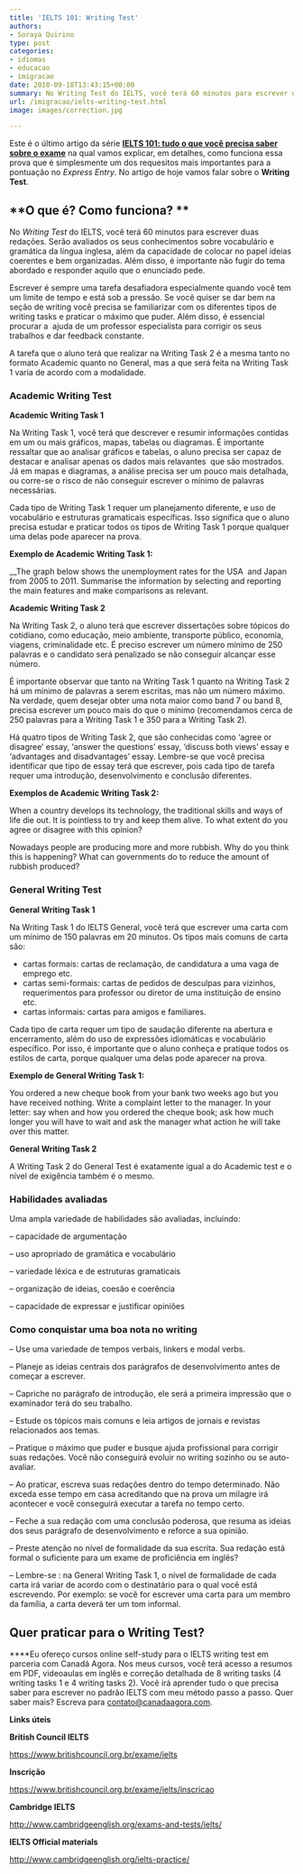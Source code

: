 ```yaml
---
title: 'IELTS 101: Writing Test'
authors:
- Soraya Quirino
type: post
categories:
- idiomas
- educacao
- imigracao
date: 2018-09-18T13:43:15+00:00
summary: No Writing Test do IELTS, você terá 60 minutos para escrever duas redações. Serão avaliados os seus conhecimentos sobre vocabulário e gramática da língua inglesa, além da capacidade de colocar no papel ideias coerentes e bem organizadas. Além disso, é importante não fugir do tema abordado e responder aquilo que o enunciado pede. 
url: /imigracao/ielts-writing-test.html
image: images/correction.jpg

---
```

Este é o último artigo da série [**IELTS 101: tudo o que você precisa saber sobre o exame**][1] na qual vamos explicar, em detalhes, como funciona essa prova que é simplesmente um dos requesitos mais importantes para a pontuação no _Express_ _Entry_. No artigo de hoje vamos falar sobre o **Writing Test**.

## **O que é? Como funciona? **

No _Writing Test_ do IELTS, você terá 60 minutos para escrever duas redações. Serão avaliados os seus conhecimentos sobre vocabulário e gramática da língua inglesa, além da capacidade de colocar no papel ideias coerentes e bem organizadas. Além disso, é importante não fugir do tema abordado e responder aquilo que o enunciado pede.<span class="Apple-converted-space"> </span>

Escrever é sempre uma tarefa desafiadora especialmente quando você tem um limite de tempo e está sob a pressão. Se você quiser se dar bem na seção de writing você precisa se familiarizar com os diferentes tipos de writing tasks e praticar o máximo que puder. Além disso, é essencial procurar a<span class="Apple-converted-space">  </span>ajuda de um professor especialista para corrigir os seus trabalhos e dar feedback constante.

A tarefa que o aluno terá que realizar na Writing Task 2 é a mesma tanto no formato Academic quanto no General, mas a que será feita na Writing Task 1 varia de acordo com a modalidade. <span class="Apple-converted-space"> </span>

### **Academic Writing Test**

**Academic Writing Task 1**

Na Writing Task 1, você terá que descrever e resumir informações contidas em um ou mais gráficos, mapas, tabelas ou diagramas. É importante ressaltar que ao analisar gráficos e tabelas, o aluno precisa ser capaz de destacar e analisar apenas os dados mais relavantes<span class="Apple-converted-space">  </span>que são mostrados. Já em mapas e diagramas, a análise precisa ser um pouco mais detalhada, ou corre-se o risco de não conseguir escrever o mínimo de palavras necessárias.<span class="Apple-converted-space"> </span>

Cada tipo de Writing Task 1 requer um planejamento diferente, e uso de vocabulário e estruturas gramaticais específicas. Isso significa que o aluno precisa estudar e praticar todos os tipos de Writing Task 1 porque qualquer uma delas pode aparecer na prova.

 **Exemplo de Academic Writing Task 1:<span class="Apple-converted-space"> </span>**

 __The graph below shows the unemployment rates for the USA<span class="Apple-converted-space">  </span>and Japan from 2005 to 2011. Summarise the information by selecting and reporting the main features and make comparisons as relevant.

**Academic Writing Task 2**

Na Writing Task 2, o aluno terá que escrever dissertações sobre tópicos do cotidiano, como educação, meio ambiente, transporte público, economia, viagens, criminalidade etc. É preciso escrever um número mínimo de 250 palavras e o candidato será penalizado se não conseguir alcançar esse número.

É importante observar que tanto na Writing Task 1 quanto na Writing Task 2 há um mínimo de palavras a serem escritas, mas não um número máximo. Na verdade, quem desejar obter uma nota maior como band 7 ou band 8, precisa escrever um pouco mais do que o mínimo (recomendamos cerca de 250 palavras para a Writing Task 1 e 350 para a Writing Task 2).<span class="Apple-converted-space">    </span>

Há quatro tipos de Writing Task 2, que são conhecidas como ‘agree or disagree’ essay, ‘answer the questions’ essay, ‘discuss both views’ essay e ‘advantages and disadvantages’ essay. Lembre-se que você precisa identificar que tipo de essay terá que escrever, pois cada tipo de tarefa requer uma introdução, desenvolvimento e conclusão diferentes.<span class="Apple-converted-space"> </span>

**Exemplos de Academic Writing Task 2:<span class="Apple-converted-space"> </span>**

When a country develops its technology, the traditional skills and ways of life die out. It is pointless to try and keep them alive. To what extent do you agree or disagree with this opinion?<span class="Apple-converted-space"> </span>

Nowadays people are producing more and more rubbish. Why do you think this is happening? What can governments do to reduce the amount of rubbish produced?

### **General Writing Test**

**General Writing Task 1**

Na Writing Task 1 do IELTS General, você terá que escrever uma carta com um mínimo de 150 palavras em 20 minutos. Os tipos mais comuns de carta são:<span class="Apple-converted-space"> </span>

  * cartas formais: cartas de reclamação, de candidatura a uma vaga de emprego etc.<span class="Apple-converted-space"> </span>
  * cartas semi-formais: cartas de pedidos de desculpas para vizinhos, requerimentos para professor ou diretor de uma instituição de ensino etc.
  * cartas informais: cartas para amigos e familiares.

Cada tipo de carta requer um tipo de saudação diferente na abertura e encerramento, além do uso de expressões idiomáticas e vocabulário específico. Por isso, é importante que o aluno conheça e pratique todos os estilos de carta, porque qualquer uma delas pode aparecer na prova.<span class="Apple-converted-space"> </span>

 **Exemplo de General Writing Task 1:**

You ordered a new cheque book from your bank two weeks ago but you have received nothing. Write a complaint letter to the manager. In your letter: say when and how you ordered the cheque book; ask how much longer you will have to wait and ask the manager what action he will take over this matter.<span class="Apple-converted-space"> </span>

**General Writing Task 2**

A Writing Task 2 do General Test é exatamente igual a do Academic test e o nível de exigência também é o mesmo.<span class="Apple-converted-space"> </span>

### **Habilidades avaliadas<span class="Apple-converted-space"> </span>**

Uma ampla variedade de habilidades são avaliadas, incluindo:<span class="Apple-converted-space"> </span>

&#8211; capacidade de argumentação<span class="Apple-converted-space"> </span>

&#8211; uso apropriado de gramática e vocabulário<span class="Apple-converted-space"> </span>

&#8211; variedade léxica e de estruturas gramaticais

&#8211; organização de ideias, coesão e coerência<span class="Apple-converted-space"> </span>

&#8211; capacidade de expressar e justificar opiniões<span class="Apple-converted-space"> </span>

### **Como conquistar uma boa nota no writing**

&#8211; Use uma variedade de tempos verbais, linkers e modal verbs.<span class="Apple-converted-space"> </span>

&#8211; Planeje as ideias centrais dos parágrafos de desenvolvimento antes de começar a escrever.<span class="Apple-converted-space"> </span>

&#8211; Capriche no parágrafo de introdução, ele será a primeira impressão que o examinador terá do seu trabalho.<span class="Apple-converted-space"> </span>

&#8211; Estude os tópicos mais comuns e leia artigos de jornais e revistas relacionados aos temas.<span class="Apple-converted-space"> </span>

&#8211; Pratique o máximo que puder e busque ajuda profissional para corrigir suas redações. Você não conseguirá evoluir no writing sozinho ou se auto-avaliar.<span class="Apple-converted-space"> </span>

&#8211; Ao praticar, escreva suas redações dentro do tempo determinado. Não exceda esse tempo em casa acreditando que na prova um milagre irá acontecer e você conseguirá executar a tarefa no tempo certo.<span class="Apple-converted-space"> </span>

&#8211; Feche a sua redação com uma conclusão poderosa, que resuma as ideias dos seus parágrafo de desenvolvimento e reforce a sua opinião.<span class="Apple-converted-space"> </span>

&#8211; Preste atenção no nível de formalidade da sua escrita. Sua redação está formal o suficiente para um exame de proficiência em inglês?

&#8211; Lembre-se : na General Writing Task 1, o nível de formalidade de cada carta irá variar de acordo com o destinatário para o qual você está escrevendo. Por exemplo: se você for escrever uma carta para um membro da família, a carta deverá ter um tom informal.<span class="Apple-converted-space"> </span>

## **Quer praticar para o Writing Test?<span class="Apple-converted-space"> </span>**

 ****Eu ofereço cursos online self-study para o IELTS writing test em parceria com Canadá Agora. Nos meus cursos, você terá acesso a resumos em PDF, videoaulas em inglês e correção detalhada de 8 writing tasks (4 writing tasks 1 e 4 writing tasks 2). Você irá aprender tudo o que precisa saber para escrever no padrão IELTS com meu método passo a passo. Quer saber mais? Escreva para contato@canadaagora.com.

**Links úteis<span class="Apple-converted-space"> </span>**

**British Council IELTS<span class="Apple-converted-space"> </span>**

<https://www.britishcouncil.org.br/exame/ielts>

**Inscrição**<span class="Apple-converted-space"> </span>

<https://www.britishcouncil.org.br/exame/ielts/inscricao>

**Cambridge IELTS<span class="Apple-converted-space"> </span>**

<http://www.cambridgeenglish.org/exams-and-tests/ielts/>

**IELTS Official materials<span class="Apple-converted-space"> </span>**

<http://www.cambridgeenglish.org/ielts-practice/>

 [1]: https://www.canadaagora.com/soraya-quirino/ielts-tudo-o-que-voce-precisa-saber.html